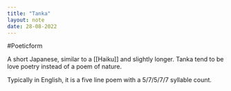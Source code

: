```yaml
---
title: "Tanka"
layout: note
date: 28-08-2022
---
```


#Poeticform 

A short Japanese, similar to a [[Haiku]] and slightly longer. Tanka tend to be love poetry instead of a poem of nature.

Typically in English, it is a five line poem with a 5/7/5/7/7 syllable count.
